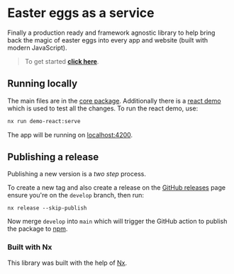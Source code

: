 # Easter eggs as a service

Finally a production ready and framework agnostic library to help bring back the magic of easter eggs into every app and website (built with modern JavaScript).

> To get started **[click here](./packages/core/README.md)**.


## Running locally

The main files are in the [core package](./packages/core/src/). Additionally there is a [react demo](./apps/demo-react/src/) which is used to test all the changes. To run the react demo, use:

```sh
nx run demo-react:serve
```

The app will be running on [localhost:4200](http://localhost:4200).

## Publishing a release

Publishing a new version is a _two step_ process.

To create a new tag and also create a release on the [GitHub releases](https://github.com/kyco/eeaas/releases) page ensure you're on the `develop` branch, then run:

```
nx release --skip-publish
```

Now merge `develop` into `main` which will trigger the GitHub action to publish the package to [npm](https://www.npmjs.com/package/@eeaas/core).

### Built with Nx

This library was built with the help of [Nx](https://nx.dev).
